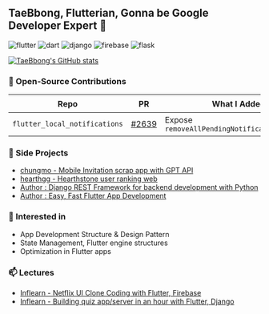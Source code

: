 ## TaeBbong, Flutterian, Gonna be Google Developer Expert 👋

![flutter](https://img.shields.io/badge/Flutter-02569B?style=flat&logo=flutter&logoColor=white) ![dart](https://img.shields.io/badge/Dart-0175C2?style=flat&logo=dart&logoColor=white) ![django](https://img.shields.io/badge/django-092E20?style=flat-square&logo=django&logoColor=white) ![firebase](https://img.shields.io/badge/Firebase-FFCA28?style=flat-square&logo=firebase&logoColor=black) ![flask](https://img.shields.io/badge/Flask-000000?style=flat-square&logo=flask&logoColor=white) 

[![TaeBbong's GitHub stats](https://github-readme-stats.vercel.app/api?username=TaeBbong&theme=holi)](https://github.com/anuraghazra/github-readme-stats)  


### 🤝 Open-Source Contributions

| Repo | PR | What I Added | Merged&nbsp;at | ✔️ |
|------|----|--------------|---------------|:--:|
| `flutter_local_notifications` | [#2639](https://github.com/MaikuB/flutter_local_notifications/pull/2639) | Expose `removeAllPendingNotificationRequests` | 2025-06-22 | ✔️ |


### 👯 Side Projects
- [chungmo - Mobile Invitation scrap app with GPT API](https://github.com/TaeBbong/chungmo-app)
- [hearthgg - Hearthstone user ranking web](https://github.com/TaeBbong/hearthgg)
- [Author : Django REST Framework for backend development with Python](http://www.yes24.com/Product/Goods/109337398)
- [Author : Easy, Fast Flutter App Development](http://www.yes24.com/Product/Goods/109020524)


### 🌱 Interested in
- App Development Structure & Design Pattern
- State Management, Flutter engine structures
- Optimization in Flutter apps


### 📫 Lectures
- [Inflearn - Netflix UI Clone Coding with Flutter, Firebase](https://www.inflearn.com/course/flutter-netflix-clone-app)
- [Inflearn - Building quiz app/server in an hour with Flutter, Django](https://www.inflearn.com/course/%ED%94%8C%EB%9F%AC%ED%84%B0-%EC%9E%A5%EA%B3%A0-%ED%80%B4%EC%A6%88%EC%95%B1-%EC%84%9C%EB%B2%84-%ED%92%80%EC%8A%A4%ED%83%9D)
